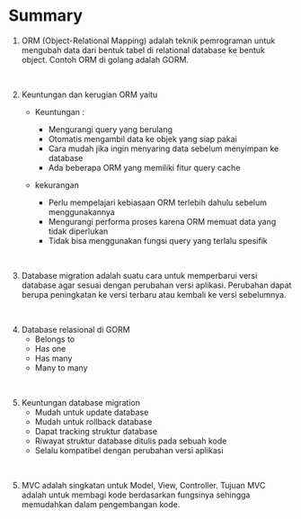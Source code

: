 # Summary

1. ORM (Object-Relational Mapping) adalah teknik pemrograman untuk mengubah data dari bentuk tabel di relational database ke bentuk object. Contoh ORM di golang adalah GORM.

<br>

2. Keuntungan dan kerugian ORM yaitu
   * Keuntungan :
     * Mengurangi query yang berulang
     * Otomatis mengambil data ke objek yang siap pakai
     * Cara mudah jika ingin menyaring data sebelum menyimpan ke database
     * Ada beberapa ORM yang memiliki fitur query cache
  
   * kekurangan
     * Perlu mempelajari kebiasaan ORM terlebih dahulu sebelum menggunakannya
     * Mengurangi performa proses karena ORM memuat data yang tidak diperlukan
     * Tidak bisa menggunakan fungsi query yang terlalu spesifik

<br>

3. Database migration adalah suatu cara untuk memperbarui versi database agar sesuai dengan perubahan versi aplikasi. Perubahan dapat berupa peningkatan ke versi terbaru atau kembali ke versi sebelumnya.

<br>

4. Database relasional di GORM
   * Belongs to
   * Has one
   * Has many
   * Many to many

<br>

5. Keuntungan database migration
   * Mudah untuk update database
   * Mudah untuk rollback database
   * Dapat tracking struktur database
   * Riwayat struktur database ditulis pada sebuah kode
   * Selalu kompatibel dengan perubahan versi aplikasi

<br>

5. MVC adalah singkatan untuk Model, View, Controller. Tujuan MVC adalah untuk membagi kode berdasarkan fungsinya sehingga memudahkan dalam pengembangan kode.